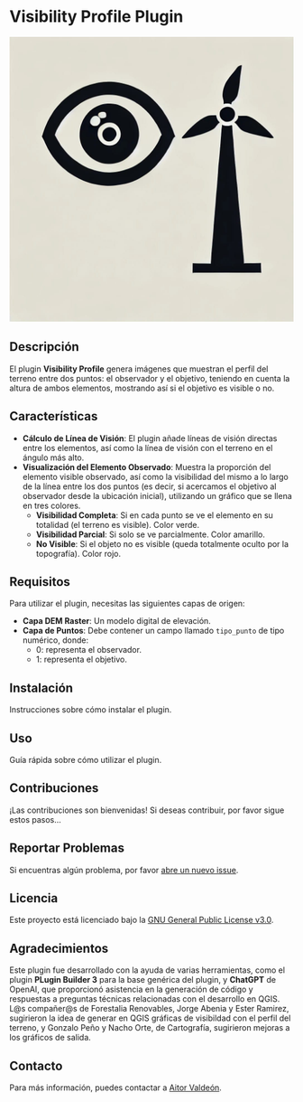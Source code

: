 # Visibility Profile Plugin

![Plugin Logo](https://github.com/avaldeon/VisibilityProfile/blob/main/logo.png) 

## Descripción

El plugin **Visibility Profile** genera imágenes que muestran el perfil del terreno entre dos puntos: el observador y el objetivo, teniendo en cuenta la altura de ambos elementos, mostrando así si el objetivo es visible o no.

## Características

- **Cálculo de Línea de Visión**: El plugin añade líneas de visión directas entre los elementos, así como la línea de visión con el terreno en el ángulo más alto.
- **Visualización del Elemento Observado**: Muestra la proporción del elemento visible observado, así como la visibilidad del mismo a lo largo de la línea entre los dos puntos (es decir, si acercamos el objetivo al observador desde la ubicación inicial), utilizando un gráfico que se llena en tres colores.
  - **Visibilidad Completa**: Si en cada punto se ve el elemento en su totalidad (el terreno es visible). Color verde.
  - **Visibilidad Parcial**: Si solo se ve parcialmente. Color amarillo.
  - **No Visible**: Si el objeto no es visible (queda totalmente oculto por la topografía). Color rojo.

## Requisitos

Para utilizar el plugin, necesitas las siguientes capas de origen:

- **Capa DEM Raster**: Un modelo digital de elevación.
- **Capa de Puntos**: Debe contener un campo llamado `tipo_punto` de tipo numérico, donde:
  - 0: representa el observador.
  - 1: representa el objetivo.

## Instalación

Instrucciones sobre cómo instalar el plugin.

## Uso

Guía rápida sobre cómo utilizar el plugin.

## Contribuciones

¡Las contribuciones son bienvenidas! Si deseas contribuir, por favor sigue estos pasos...

## Reportar Problemas
Si encuentras algún problema, por favor [abre un nuevo issue](https://github.com/avaldeon/VisibilityProfile/issues).

## Licencia

Este proyecto está licenciado bajo la [GNU General Public License v3.0](LICENSE).

## Agradecimientos

Este plugin fue desarrollado con la ayuda de varias herramientas, como el plugin **PLugin Builder 3** para la base genérica del plugin, y **ChatGPT** de OpenAI, que proporcionó asistencia en la generación de código y respuestas a preguntas técnicas relacionadas con el desarrollo en QGIS.
L@s compañer@s de Forestalia Renovables, Jorge Abenia y Ester Ramirez, sugirieron la idea de generar en QGIS gráficas de visibildad con el perfil del terreno, y Gonzalo Peño y Nacho Orte, de Cartografía, sugirieron mejoras a los gráficos de salida.

## Contacto

Para más información, puedes contactar a [Aitor Valdeón](mailto:avaldeon@forestalia.com).
